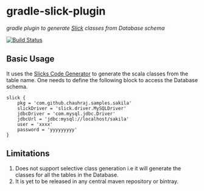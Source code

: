 # gradle-slick-plugin

*gradle plugin to generate [Slick](http://slick.typesafe.com) classes from Database schema*

[![Build Status](https://travis-ci.org/chauhraj/gradle-slick-plugin.svg?branch=master)](https://travis-ci.org/chauhraj/gradle-slick-plugin)

## Basic Usage

It uses the [Slicks Code Generator](http://slick.typesafe.com/doc/3.0.2/code-generation.html) to generate the scala classes from the table name.
One needs to define the following block to access the Database schema.

```
slick {
    pkg = 'com.github.chauhraj.samples.sakila'
    slickDriver = 'slick.driver.MySQLDriver'
    jdbcDriver = 'com.mysql.jdbc.Driver'
    jdbcUrl = 'jdbc:mysql://localhost/sakila'
    user = 'xxxx'
    password = 'yyyyyyyyy'
}
```

## Limitations

1. Does not support selective class generation i.e it will generate the classes for all the tables in the Database.
2. It is yet to be released in any central maven repository or bintray.
